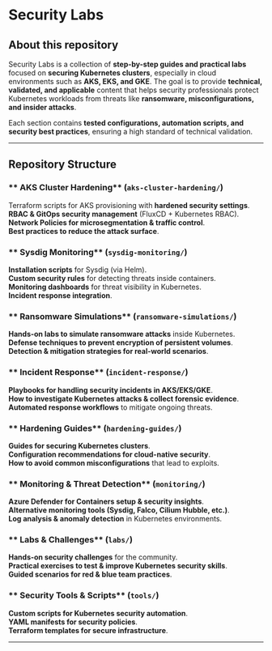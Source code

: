 # Security Labs

## About this repository

Security Labs is a collection of **step-by-step guides and practical labs** focused on **securing Kubernetes clusters**, especially in cloud environments such as **AKS, EKS, and GKE**. The goal is to provide **technical, validated, and applicable** content that helps security professionals protect Kubernetes workloads from threats like **ransomware, misconfigurations, and insider attacks**.

Each section contains **tested configurations, automation scripts, and security best practices**, ensuring a high standard of technical validation.

---

## Repository Structure

### ** AKS Cluster Hardening** (`aks-cluster-hardening/`)
Terraform scripts for AKS provisioning with **hardened security settings**.  
**RBAC & GitOps security management** (FluxCD + Kubernetes RBAC).  
**Network Policies for microsegmentation & traffic control**.  
**Best practices to reduce the attack surface**.

### ** Sysdig Monitoring** (`sysdig-monitoring/`)
**Installation scripts** for Sysdig (via Helm).  
**Custom security rules** for detecting threats inside containers.  
**Monitoring dashboards** for threat visibility in Kubernetes.  
**Incident response integration**.

### ** Ransomware Simulations** (`ransomware-simulations/`)
**Hands-on labs to simulate ransomware attacks** inside Kubernetes.  
**Defense techniques to prevent encryption of persistent volumes**.  
**Detection & mitigation strategies for real-world scenarios**.

### ** Incident Response** (`incident-response/`)
**Playbooks for handling security incidents in AKS/EKS/GKE**.  
**How to investigate Kubernetes attacks & collect forensic evidence**.  
**Automated response workflows** to mitigate ongoing threats.

### ** Hardening Guides** (`hardening-guides/`)
**Guides for securing Kubernetes clusters**.  
**Configuration recommendations for cloud-native security**.  
**How to avoid common misconfigurations** that lead to exploits.

### ** Monitoring & Threat Detection** (`monitoring/`)
**Azure Defender for Containers setup & security insights**.  
**Alternative monitoring tools (Sysdig, Falco, Cilium Hubble, etc.)**.  
**Log analysis & anomaly detection** in Kubernetes environments.

### ** Labs & Challenges** (`labs/`)
**Hands-on security challenges** for the community.  
**Practical exercises to test & improve Kubernetes security skills**.  
**Guided scenarios for red & blue team practices**.

### ** Security Tools & Scripts** (`tools/`)
**Custom scripts for Kubernetes security automation**.  
**YAML manifests for security policies**.  
**Terraform templates for secure infrastructure**.

---



















